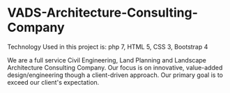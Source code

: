 # VADS-Architecture-Consulting-Company
Technology Used in this project is: php 7, HTML 5, CSS 3, Bootstrap 4

We are a full service Civil Engineering, Land Planning and Landscape Architecture Consulting Company. Our focus is on innovative, value-added design/engineering though a client-driven approach. Our primary goal is to exceed our client's expectation.
